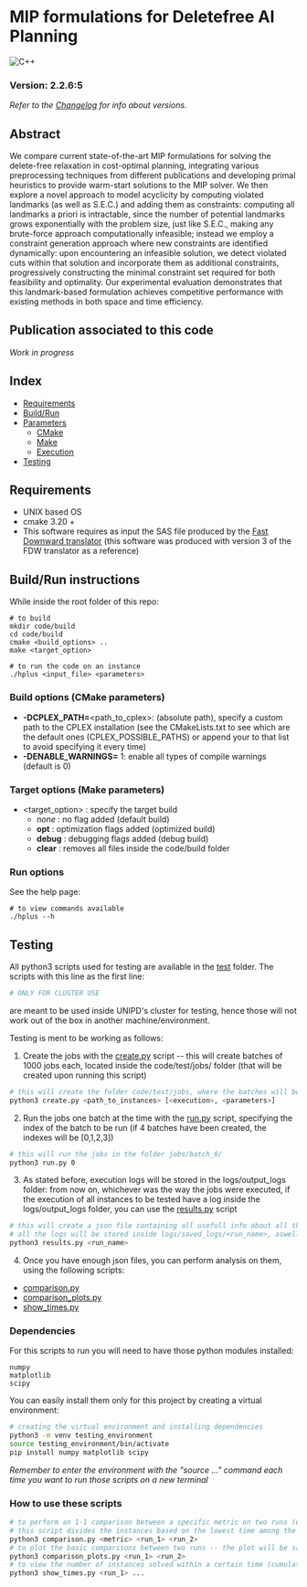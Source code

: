 # MIP formulations for Deletefree AI Planning
![C++](https://img.shields.io/badge/C%2B%2B-00599C?style=for-the-badge&logo=c%2B%2B&logoColor=white)

### Version: 2.2.6:5  
_Refer to the [Changelog](Changelog.md) for info about versions._  


## Abstract
We compare current state-of-the-art MIP formulations for solving the delete-free relaxation in cost-optimal planning, integrating various preprocessing techniques from different publications and developing primal heuristics to provide warm-start solutions to the MIP solver. We then explore a novel approach to model acyclicity by computing violated landmarks (as well as S.E.C.) and adding them as constraints: computing all landmarks a priori is intractable, since the number of potential landmarks grows exponentially with the problem size, just like S.E.C., making any brute-force approach computationally infeasible; instead we employ a constraint generation approach where new constraints are identified dynamically: upon encountering an infeasible solution, we detect violated cuts within that solution and incorporate them as additional constraints, progressively constructing the minimal constraint set required for both feasibility and optimality. Our experimental evaluation demonstrates that this landmark-based formulation achieves competitive performance with existing methods in both space and time efficiency.

## Publication associated to this code
_Work in progress_

## Index

- [Requirements](#requirements)
- [Build/Run](#buildrun-instructions)
- [Parameters](#build-options-cmake-parameters)
  - [CMake](#build-options-cmake-parameters)
  - [Make](#target-options-make-parameters)
  - [Execution](#run-options)
- [Testing](#testing)

## Requirements

- UNIX based OS
- cmake 3.20 +
- This software requires as input the SAS file produced by the [Fast Downward translator](https://www.fast-downward.org/latest/documentation/translator-output-format/) (this software was produced with version 3 of the FDW translator as a reference)

## Build/Run instructions

While inside the root folder of this repo:

```shell
# to build
mkdir code/build
cd code/build
cmake <build_options> ..
make <target_option>

# to run the code on an instance
./hplus <input_file> <parameters>
```

### Build options (CMake parameters)

- **-DCPLEX_PATH=**\<path_to_cplex>: (absolute path), specify a custom path to the CPLEX installation (see the CMakeLists.txt to see which are the default ones (CPLEX_POSSIBLE_PATHS) or append your to that list to avoid specifying it every time)
- **-DENABLE_WARNINGS=** 1: enable all types of compile warnings (default is 0)

### Target options (Make parameters)

- \<target_option> : specify the target build
  - _none_ : no flag added (default build)
  - **opt** : optimization flags added (optimized build)
  - **debug** : debugging flags added (debug build)
  - **clear** : removes all files inside the code/build folder

### Run options

See the help page:
```shell
# to view commands available
./hplus --h
```

## Testing
All python3 scripts used for testing are available in the [test](code/test/) folder.
The scripts with this line as the first line:
```python
# ONLY FOR CLUSTER USE
```
are meant to be used inside UNIPD's cluster for testing, hence those will not work out of the box in another machine/environment.

Testing is ment to be working as follows:

1) Create the jobs with the [create.py](code/test/create.py) script -- this will create batches of 1000 jobs each, located inside the code/test/jobs/ folder (that will be created upon running this script)
```bash
# this will create the folder code/test/jobs, where the batches will be created, each in a folder batch_[idx], and code/test/jobs_output where all jobs stdout/stderr will be located (note that the hplus program output will be located in logs/output_logs/ instead)
python3 create.py <path_to_instances> [<execution>, <parameters>]
```
2) Run the jobs one batch at the time with the [run.py](code/test/run.py) script, specifying the index of the batch to be run (if 4 batches have been created, the indexes will be [0,1,2,3])
```bash
# this will run the jobs in the folder jobs/batch_0/
python3 run.py 0
```
3) As stated before, execution logs will be stored in the logs/output_logs folder: from now on, whichever was the way the jobs were executed, if the execution of all instances to be tested have a log inside the logs/output_logs folder, you can use the [results.py](code/test/results.py) script
```bash
# this will create a json file containing all usefull info about all the run logs stored in the logs/output_logs folder
# all the logs will be stored inside logs/saved_logs/<run_name>, aswell as the json summary, saved as 002_<run_name>.json inside the same folder
python3 results.py <run_name>
```
4) Once you have enough json files, you can perform analysis on them, using the following scripts:
- [comparison.py](code/test/comparison.py)
- [comparison_plots.py](code/test/comparison_plots.py)
- [show_times.py](code/test/show_times.py)

### Dependencies
For this scripts to run you will need to have those python modules installed:
```
numpy
matplotlib
scipy
```
You can easily install them only for this project by creating a virtual environment:
```bash
# creating the virtual environment and installing dependencies
python3 -m venv testing_environment
source testing_environment/bin/activate
pip install numpy matplotlib scipy
```
_Remember to enter the environment with the "source ..." command each time you want to run those scripts on a new terminal_

### How to use these scripts
```bash
# to perform an 1-1 comparison between a specific metric on two runs (e.g. measure the number of nodes cplex expanded)
# this script divides the instances based on the lowest time among the two runs for that instance
python3 comparison.py <metric> <run_1> <run_2>
# to plot the basic comparisons between two runs -- the plot will be saved at code/test/plots/comparison.svg
python3 comparison_plots.py <run_1> <run_2>
# to view the number of instances solved within a certain time (cumulative plot) -- the plot will be saved at code/test/plots/times.svg
python3 show_times.py <run_1> ...
```